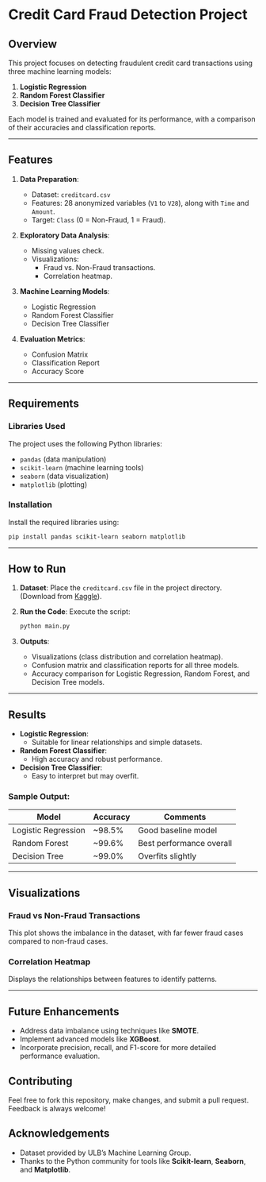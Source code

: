 # Credit Card Fraud Detection Project

## Overview
This project focuses on detecting fraudulent credit card transactions using three machine learning models:
1. **Logistic Regression**
2. **Random Forest Classifier**
3. **Decision Tree Classifier**

Each model is trained and evaluated for its performance, with a comparison of their accuracies and classification reports.

---

## Features
1. **Data Preparation**:
   - Dataset: `creditcard.csv`
   - Features: 28 anonymized variables (`V1` to `V28`), along with `Time` and `Amount`.
   - Target: `Class` (0 = Non-Fraud, 1 = Fraud).

2. **Exploratory Data Analysis**:
   - Missing values check.
   - Visualizations:
     - Fraud vs. Non-Fraud transactions.
     - Correlation heatmap.

3. **Machine Learning Models**:
   - Logistic Regression
   - Random Forest Classifier
   - Decision Tree Classifier

4. **Evaluation Metrics**:
   - Confusion Matrix
   - Classification Report
   - Accuracy Score

---

## Requirements

### Libraries Used
The project uses the following Python libraries:
- `pandas` (data manipulation)
- `scikit-learn` (machine learning tools)
- `seaborn` (data visualization)
- `matplotlib` (plotting)

### Installation
Install the required libraries using:
```bash
pip install pandas scikit-learn seaborn matplotlib
```

---

## How to Run
1. **Dataset**: Place the `creditcard.csv` file in the project directory.  
   (Download from [Kaggle](https://www.kaggle.com/datasets/mlg-ulb/creditcardfraud)).  

2. **Run the Code**: Execute the script:
   ```bash
   python main.py
   ```

3. **Outputs**:
   - Visualizations (class distribution and correlation heatmap).
   - Confusion matrix and classification reports for all three models.
   - Accuracy comparison for Logistic Regression, Random Forest, and Decision Tree models.

---

## Results
- **Logistic Regression**:
  - Suitable for linear relationships and simple datasets.
- **Random Forest Classifier**:
  - High accuracy and robust performance.
- **Decision Tree Classifier**:
  - Easy to interpret but may overfit.

### Sample Output:
| Model                 | Accuracy  | Comments                |
|-----------------------|-----------|-------------------------|
| Logistic Regression   | ~98.5%   | Good baseline model     |
| Random Forest         | ~99.6%   | Best performance overall|
| Decision Tree         | ~99.0%   | Overfits slightly       |

---

## Visualizations

### Fraud vs Non-Fraud Transactions
This plot shows the imbalance in the dataset, with far fewer fraud cases compared to non-fraud cases.

### Correlation Heatmap
Displays the relationships between features to identify patterns.

---

## Future Enhancements
- Address data imbalance using techniques like **SMOTE**.
- Implement advanced models like **XGBoost**.
- Incorporate precision, recall, and F1-score for more detailed performance evaluation.

## Contributing
Feel free to fork this repository, make changes, and submit a pull request. Feedback is always welcome!

## Acknowledgements
- Dataset provided by ULB’s Machine Learning Group.
- Thanks to the Python community for tools like **Scikit-learn**, **Seaborn**, and **Matplotlib**.
